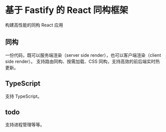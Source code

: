 # 基于 Fastify 的 React 同构框架
构建高性能的同构 React 应用
## 同构
一份代码，既可以服务端渲染（server side render），也可以客户端渲染（client side render）。
支持路由同构、按需加载、CSS 同构，支持高效的前后端实时热更新。
## TypeScript
支持 TypeScript。
## todo
支持进程管理等等。

